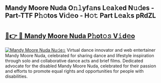 ## Mandy Moore Nuda O𝚗𝚕yf𝚊ns L𝚎a𝚔ed N𝚞𝚍es - Part-TTF P𝚑𝚘tos Vi𝚍𝚎o - H𝚘𝚝 Part L𝚎a𝚔s pRdZL

# <h2><a href="http://kf7n8v.oniu.top/?m=Mandy+Moore+Nuda">🔗👉 🔴 Mandy Moore Nuda P𝚑ot𝚘𝚜 V𝚒d𝚎o</a></h2>

[![Mandy Moore Nuda Nu𝚍e𝚜](https://i.imgur.com/0qMVB7G.gif)](http://kf7n8v.oniu.top/?m=Mandy+Moore+Nuda)
Virtual dance innovator and web entertainer Mandy Moore Nuda, celebrated for sharing dance and lifestyle inspiration through solo and collaborative dance acts and brief films. Dedicated advocate for the disabled Mandy Moore Nuda, celebrated for their passion and efforts to promote equal rights and opportunities for people with disabilities.  
